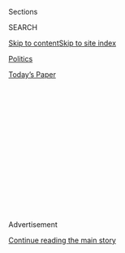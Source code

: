 <div id="app">

<div>

<div>

<div>

<div class="NYTAppHideMasthead css-1q2w90k e1suatyy0">

<div class="section css-ui9rw0 e1suatyy2">

<div class="css-eph4ug er09x8g0">

<div class="css-6n7j50">

</div>

<span class="css-1dv1kvn">Sections</span>

<div class="css-10488qs">

<span class="css-1dv1kvn">SEARCH</span>

</div>

[Skip to content](#site-content)[Skip to site
index](#site-index)

</div>

<div id="masthead-section-label" class="css-1wr3we4 eaxe0e00">

[Politics](https://www.nytimes.com/section/politics)

</div>

<div class="css-10698na e1huz5gh0">

</div>

</div>

<div id="masthead-bar-one" class="section hasLinks css-15hmgas e1csuq9d3">

<div class="css-uqyvli e1csuq9d0">

</div>

<div class="css-1uqjmks e1csuq9d1">

</div>

<div class="css-9e9ivx">

[](https://myaccount.nytimes.com/auth/login?response_type=cookie&client_id=vi)

</div>

<div class="css-1bvtpon e1csuq9d2">

[Today’s
Paper](https://www.nytimes.com/section/todayspaper)

</div>

</div>

</div>

</div>

<div data-aria-hidden="false">

<div id="site-content" data-role="main">

<div>

<div class="css-1aor85t" style="opacity:0.000000001;z-index:-1;visibility:hidden">

<div class="css-1hqnpie">

<div class="css-epjblv">

<span class="css-17xtcya">[Politics](/section/politics)</span><span class="css-x15j1o">|</span><span class="css-fwqvlz">Trump
Aides and Democrats Agree on Trade Pact With Mexico and
Canada</span>

</div>

<div class="css-k008qs">

<div class="css-1iwv8en">

<span class="css-18z7m18"></span>

<div>

</div>

</div>

<span class="css-1n6z4y">https://nyti.ms/38nF12x</span>

<div class="css-1705lsu">

<div class="css-4xjgmj">

<div class="css-4skfbu" data-role="toolbar" data-aria-label="Social Media Share buttons, Save button, and Comments Panel with current comment count" data-testid="share-tools">

  - 
  - 
  - 
  - 
    
    <div class="css-6n7j50">
    
    </div>

  - 
  - 

</div>

</div>

</div>

</div>

</div>

</div>

<div id="NYT_TOP_BANNER_REGION" class="css-13pd83m">

</div>

<div id="top-wrapper" class="css-1sy8kpn">

<div id="top-slug" class="css-l9onyx">

Advertisement

</div>

[Continue reading the main
story](#after-top)

<div class="ad top-wrapper" style="text-align:center;height:100%;display:block;min-height:250px">

<div id="top" class="place-ad" data-position="top" data-size-key="top">

</div>

</div>

<div id="after-top">

</div>

</div>

<div>

<div id="sponsor-wrapper" class="css-1hyfx7x">

<div id="sponsor-slug" class="css-19vbshk">

Supported by

</div>

[Continue reading the main
story](#after-sponsor)

<div id="sponsor" class="ad sponsor-wrapper" style="text-align:center;height:100%;display:block">

</div>

<div id="after-sponsor">

</div>

</div>

<div class="css-186x18t">

</div>

<div class="css-1vkm6nb ehdk2mb0">

# Trump Aides and Democrats Agree on Trade Pact With Mexico and Canada

</div>

The new provisions, solidified after months of negotiations between
House Democrats and the Trump administration, would strengthen the trade
deal’s protections for workers

<div class="css-79elbk" data-testid="photoviewer-wrapper">

<div class="css-z3e15g" data-testid="photoviewer-wrapper-hidden">

</div>

<div class="css-1a48zt4 ehw59r15" data-testid="photoviewer-children">

![<span class="css-16f3y1r e13ogyst0" data-aria-hidden="true">Democrats
have reached an agreement with the White House to move forward with a
revised North American trade deal, which governs commerce across the
continent.</span><span class="css-cnj6d5 e1z0qqy90" itemprop="copyrightHolder"><span class="css-1ly73wi e1tej78p0">Credit...</span><span><span>Rebecca
Cook/Reuters</span></span></span>](https://static01.nyt.com/images/2019/12/03/us/politics/00dc-usmcahfo/merlin_144886743_050b4fa0-880e-428f-825e-2f7862b899cd-articleLarge.jpg?quality=75&auto=webp&disable=upscale)

</div>

</div>

<div class="css-18e8msd">

<div class="css-pdw9fk epjyd6m0">

<div class="css-1txwxcy ey68jwv0" data-aria-hidden="true">

[![Emily
Cochrane](https://static01.nyt.com/images/2018/11/28/multimedia/author-emily-cochrane/author-emily-cochrane-thumbLarge-v3.png
"Emily Cochrane")](https://www.nytimes.com/by/emily-cochrane)[![Ana
Swanson](https://static01.nyt.com/images/2018/12/10/multimedia/author-ana-swanson/author-ana-swanson-thumbLarge.png
"Ana Swanson")](https://www.nytimes.com/by/ana-swanson)

</div>

<div class="css-1baulvz">

By [<span class="css-1baulvz" itemprop="name">Emily
Cochrane</span>](https://www.nytimes.com/by/emily-cochrane) and
[<span class="css-1baulvz last-byline" itemprop="name">Ana
Swanson</span>](https://www.nytimes.com/by/ana-swanson)

</div>

</div>

  - 
    
    <div class="css-ld3wwf e16638kd2">
    
    Published Dec. 10, 2019Updated Jan. 29,
    2020
    
    </div>

  - 
    
    <div class="css-4xjgmj">
    
    <div class="css-pvvomx" data-role="toolbar" data-aria-label="Social Media Share buttons, Save button, and Comments Panel with current comment count" data-testid="share-tools">
    
      - 
      - 
      - 
      - 
        
        <div class="css-6n7j50">
        
        </div>
    
      - 
      - 
    
    </div>
    
    </div>

</div>

</div>

<div class="section meteredContent css-1r7ky0e" name="articleBody" itemprop="articleBody">

<div class="css-1fanzo5 StoryBodyCompanionColumn">

<div class="css-53u6y8">

WASHINGTON — The White House and House Democrats reached an agreement to
strengthen labor, environmental, pharmaceutical and enforcement
provisions in President Trump’s North American trade pact, a significant
development that made it all but certain that the signature trade deal
would become law.

The agreement on a revised [United States-Mexico-Canada
Agreement](https://www.nytimes.com/2020/01/29/business/economy/usmca-deal.html)
was announced on Tuesday by Speaker Nancy Pelosi after months of
negotiations, handing Mr. Trump one of his biggest legislative victories
less than an hour after she unveiled articles of impeachment.

Ms. Pelosi went from a news conference on impeachment to another on the
trade deal, where she and top Democrats, including Representative
Richard E. Neal of Massachusetts, pointed to concessions they had
secured in closed-door negotiations with the administration.

“We’re declaring victory for the American worker,” Ms. Pelosi said. “It
is infinitely better than what was initially proposed by the
administration.”

</div>

</div>

<div class="css-1fanzo5 StoryBodyCompanionColumn">

<div class="css-53u6y8">

The timing of the handshake agreement offers Mr. Trump a crucial victory
to promote on the campaign trail during his re-election bid and House
Democrats tangible proof that they are able to legislate while preparing
to vote on charges of abuse of power and obstruction of Congress against
the president.

Mr. Trump, who spent weeks blaming Ms. Pelosi for standing in the way of
a trade deal that he said would help workers, played up the progress and
suggested the House speaker did so to “smother the impeachment crap.”

“We’ve been waiting a long time for Nancy Pelosi to announce
U.S.M.C.A.,” [he said at a
rally](https://www.nytimes.com/2019/12/10/us/politics/trump-impeachment-rally-pennsylvania.html)
on Tuesday night in Hershey, Pa. “And she did it on the same day that
they announced that they are going to impeach the 45th president of the
United States, and your favorite president.”

In a statement, Mr. Trump’s top trade adviser, Robert E. Lighthizer,
called the announcement a victory for Mr. Trump.

“After working with Republicans, Democrats, and many other stakeholders
for the past two years, we have created a deal that will benefit
American workers, farmers and ranchers for years to come,” he said.

</div>

</div>

<div class="css-1fanzo5 StoryBodyCompanionColumn">

<div class="css-53u6y8">

Ms. Pelosi repeatedly rebuffed Republican suggestions that Democrats had
timed the announcement to try to minimize any negative fallout from the
impeachment proceedings.

“Not any one of us is important enough to hold up a trade agreement that
is important for American workers,” she said.

The administration [agreed with Canada and Mexico on
revisions](https://www.nytimes.com/2018/11/30/world/americas/trump-trudeau-canada-mexico.html)
to the North American Free Trade Agreement one year ago, but the deal
requires the approval of Congress, including the Democratic-controlled
House. Ms. Pelosi and her colleagues have used that vote as leverage to
secure long-sought policy changes to a long-maligned trade deal.

“Make no mistake,” Representative Earl Blumenauer, Democrat of Oregon,
said Tuesday. “This is a Democrat’s agreement that we fought for, and
it’s going to be the template going forward for writing new trade
agreements.”

Ms. Pelosi was more candid in a private meeting with her caucus on
Tuesday morning. “These have been the fights,” she said, referring to
the changes they secured. “And we stayed on this and we ate their
lunch.”

Mr. Neal, the chairman of the Ways and Means Committee, said he remained
hopeful that the House could vote on the agreement before the end of the
year. Senator Mitch McConnell of Kentucky, the majority leader, said
that the Senate would not bring the deal for a vote before Dec. 20, when
lawmakers are scheduled to leave for a holiday break.

“That’ll have to come up, in all likelihood, after a trial is finished
in the Senate,” he said, referring to the impeachment proceedings.

</div>

</div>

<div class="css-1fanzo5 StoryBodyCompanionColumn">

<div class="css-53u6y8">

Among the biggest victories was an agreement to remove intellectual
property protections for the pharmaceutical industry, which Democrats
warned could undermine efforts to make health care more affordable.
Democrats also persuaded the White House to strengthen the deal’s
enforcement provisions, and obtained commitments to ensure Mexico is
adhering to labor reforms.

Those changes were critical to winning the support of labor unions,
including the influential AFL-CIO, which endorsed the revised pact just
moments before Ms. Pelosi’s announcement.

In fact, the deal addressed so many of the Democrats’ concerns that some
Republicans appeared skeptical of the final agreement and suggested that
Mr.<span class="css-8l6xbc evw5hdy0"> </span>Lighthizer had given away
too much.

Senator John Cornyn, Republican of Texas, voiced concern that Mr.
Lighthizer had potentially spent more time talking with House Democrats
than Republicans on the final product. And Senator Patrick J. Toomey,
Republican of Pennsylvania and one of the most ardent critics of the
deal, railed against both the original deal and the new changes,
including the removal of the pharmaceutical provision.

“It’s clearly moved way to the left,” Mr. Toomey told reporters. “It
seemed to be just a one-way direction in the direction of Democrats.”

The changes must now be woven into implementing legislation that the
House and [Senate will both vote
on](https://www.nytimes.com/2020/01/16/us/politics/senate-usmca-approval-trump.html).
The pact will also need to secure the president’s signature and the
final approval of the Mexican and Canadian legislatures.

In Mexico City, President Andrés Manuel López Obrador attended a signing
agreement at the National Palace. The event was attended by Mr.
Lighthizer and Jared Kushner, the president’s senior adviser and
son-in-law, as well as Chrystia Freeland, who negotiated the pact on
behalf of Canada.

</div>

</div>

<div class="css-1fanzo5 StoryBodyCompanionColumn">

<div class="css-53u6y8">

Mr. Lighthizer called the agreement “the first truly bipartisan
agreement,” saying it was “nothing short of a miracle that we have all
come together.”

Mr. Lighthizer on Tuesday briefed groups of House and Senate Republicans
by phone on the changes. While some expressed concern, most Republicans
appeared to maintain their support for the new trade pact, even with the
new changes negotiated by Democrats.

Senator Rob Portman, Republican of Ohio, declared “relief” in an
interview, and noted that such a compromise in a divided government “is
a rare feat around here, and we should celebrate it.”

And as Mr. Neal left the news conference, Representative Steve Scalise
of Louisiana, the Republican whip, shook his hand. A spokeswoman said
Mr. Scalise had promised Mr. Lighthizer strong Republican support for
the deal.

“There’s a Republican leader saying it was good,” Mr. Neal said as he
entered an elevator. “That wasn’t staged.”

The agreement came as a huge relief to industries that have grown up
around NAFTA and rely on tariff-free trade across Canada, Mexico and the
United States. The lack of movement in Congress, combined with Mr.
Trump’s threats to walk away from the original NAFTA pact, had created
crippling uncertainty among businesses.

</div>

</div>

<div class="css-1fanzo5 StoryBodyCompanionColumn">

<div class="css-53u6y8">

“This is finally good news on the trade front after a long, hard year,”
said Rufus H. Yerxa, the president of the National Foreign Trade
Council, which represents major exporters. “We believe this agreement
will further strengthen the North American region, bringing about the
commercial stability and certainty that our companies need to remain
competitive in the global economy.”

</div>

</div>

<div class="css-79elbk" data-testid="photoviewer-wrapper">

<div class="css-z3e15g" data-testid="photoviewer-wrapper-hidden">

</div>

<div class="css-1a48zt4 ehw59r15" data-testid="photoviewer-children">

![<span class="css-16f3y1r e13ogyst0" data-aria-hidden="true">Speaker
Nancy Pelosi and Robert Lighthizer, the trade representative, said that
they were confident that the legislation would become
law.</span><span class="css-cnj6d5 e1z0qqy90" itemprop="copyrightHolder"><span class="css-1ly73wi e1tej78p0">Credit...</span><span>Samuel
Corum for The New York
Times</span></span>](https://static01.nyt.com/images/2019/11/21/us/politics/00dc-usmcaHFO2/merlin_164672949_60a0cfd6-c61e-4d4a-9b28-581aec016bc7-articleLarge.jpg?quality=75&auto=webp&disable=upscale)

</div>

</div>

<div class="css-1fanzo5 StoryBodyCompanionColumn">

<div class="css-53u6y8">

The administration and Republicans in both chambers have hammered Ms.
Pelosi and her caucus to take action. Even within Ms. Pelosi’s majority,
several moderate members and a number of the freshmen who flipped
Republican-held seats in 2018 had begun pressuring leadership for a vote
on the pact before the end of the year.

The deal announced Tuesday **** offered Ms. Pelosi and her core allies
justification for the delay by establishing what she said would be a
legacy agreement that set the standard for future trade deals.

In addition to updating rules for digital commerce, Mr. Trump’s
U.S.M.C.A. raised the threshold for the proportion of a car’s value that
must be made in North America in order to qualify for the pact’s zero
tariffs. It also rolls back a special system of arbitration for
corporations long opposed by Democrats.

One of the most significant revisions will roll back protections for new
pharmaceutical products, in particular an advanced class of drugs called
biologics, which were initially given 10 years of protection from
cheaper alternatives. It also removed language that would ensure patent
protections when drug companies find new uses for their existing
products, a process known as “evergreening.”

Those changes are a big departure from past trade agreements, which
sought to lock in stronger protections for intellectual property, long
seen as a competitive advantage for the American economy.

Just three years ago, Republicans blocked the progress of the
Trans-Pacific Partnership, a 12-country trade deal negotiated by
President Barack Obama, over complaints that similar protections for
drug companies were not strong enough. The pact never gained enough
support for a congressional vote under Mr. Obama, and Mr. Trump pulled
the United States out of the deal during his first week in office.

</div>

</div>

<div class="css-1fanzo5 StoryBodyCompanionColumn">

<div class="css-53u6y8">

Mr. Blumenauer said the pharmaceutical revisions would “change the
landscape” on trade agreements. “If we go back and review the other
trade agreements we’ve had, they are replete with pharmaceutical
protections,” he said. “This is a very significant shift.”

The drug industry was not pleased.

“The announcement made today puts politics over patients,” Stephen J.
Ubl, the president and chief executive of the Pharmaceutical Research
and Manufacturers of America, said in a statement. “The only winners
today are foreign governments who want to steal American intellectual
property and free ride on America’s global leadership in
biopharmaceutical research and development.”

The revisions also beefed up labor protections, especially in Mexico.
While Mexican negotiators succeeded in rebuffing Democrats’ demand for
American inspections of Mexican factories, they agreed to additional
funding and oversight to ensure that Mexico proceeds with strengthening
its labor laws and unions. The United States will also be allowed to
block goods from specific Mexican factories if companies are found in
violation of labor rules.

Democrats also said they had succeeded in bolstering enforcement of the
trade pact by stripping out a provision — added by Mr. Lighthizer —
which had curbed the ability of countries to bring disputes against one
another.

In a loss for Ms. Pelosi, the pact will still contain certain legal
protections that may shield online platforms like Facebook and Twitter
from some lawsuits over content posted by their users.

Ms. Pelosi acknowledged the inclusion of those provisions was a
“disappointment,” adding, “I mean, I lost.”

Catie Edmondson and David McCabe contributed reporting from Washington,
and Elisabeth Malkin from Mexico City.

</div>

</div>

</div>

<div>

</div>

<div>

</div>

<div>

</div>

<div>

<div id="bottom-wrapper" class="css-1ede5it">

<div id="bottom-slug" class="css-l9onyx">

Advertisement

</div>

[Continue reading the main
story](#after-bottom)

<div id="bottom" class="ad bottom-wrapper" style="text-align:center;height:100%;display:block;min-height:90px">

</div>

<div id="after-bottom">

</div>

</div>

</div>

</div>

</div>

## Site Index

<div>

</div>

## Site Information Navigation

  - [© <span>2020</span> <span>The New York Times
    Company</span>](https://help.nytimes.com/hc/en-us/articles/115014792127-Copyright-notice)

<!-- end list -->

  - [NYTCo](https://www.nytco.com/)
  - [Contact
    Us](https://help.nytimes.com/hc/en-us/articles/115015385887-Contact-Us)
  - [Work with us](https://www.nytco.com/careers/)
  - [Advertise](https://nytmediakit.com/)
  - [T Brand Studio](http://www.tbrandstudio.com/)
  - [Your Ad
    Choices](https://www.nytimes.com/privacy/cookie-policy#how-do-i-manage-trackers)
  - [Privacy](https://www.nytimes.com/privacy)
  - [Terms of
    Service](https://help.nytimes.com/hc/en-us/articles/115014893428-Terms-of-service)
  - [Terms of
    Sale](https://help.nytimes.com/hc/en-us/articles/115014893968-Terms-of-sale)
  - [Site
    Map](https://spiderbites.nytimes.com)
  - [Help](https://help.nytimes.com/hc/en-us)
  - [Subscriptions](https://www.nytimes.com/subscription?campaignId=37WXW)

</div>

</div>

</div>

</div>
